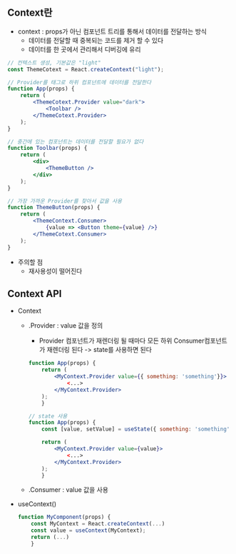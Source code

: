 ## Context란
- context : props가 아닌 컴포넌트 트리를 통해서 데이터를 전달하는 방식
    - 데이터를 전달할 때 중복되는 코드를 제거 할 수 있다
    - 데이터를 한 곳에서 관리해서 디버깅에 유리

```jsx
// 컨텍스트 생성, 기본값은 "light"
const ThemeCotext = React.createContext("light");

// Provider를 태그로 하위 컴포넌트에 데이터를 전달한다
function App(props) {
    return (
        <ThemeCotext.Provider value="dark">
            <Toolbar />
        </ThemeCotext.Provider>
    );
}

// 중간에 있는 컴포넌트는 데이터를 전달할 필요가 없다
function Toolbar(props) {
    return (
        <div>
            <ThemeButton />
        </div>
    );
}

// 가장 가까운 Provider를 찾아서 값을 사용
function ThemeButton(props) {
    return (
        <ThemeContext.Consumer>
            {value => <Button theme={value} />}
        </ThemeCotext.Consumer>
    );
}
```

- 주의할 점
    - 재사용성이 떨어진다

## Context API
- Context
    - .Provider : value 값을 정의
        - Provider 컴포넌트가 재렌더링 될 때마다 모든 하위 Consumer컴포넌트가 재렌더링 된다 -> state를 사용하면 된다
        ```jsx
        function App(props) {
            return (
                <MyContext.Provider value={{ something: 'something'}}>
                    <...>
                </MyContext.Provider>
            );
            }

        // state 사용
        function App(props) {
            const [value, setValue] = useState({ something: 'something' });

            return (
                <MyContext.Provider value={value}>
                    <...>
                </MyContext.Provider>
            );
            }
        ```

    - .Consumer : value 값을 사용

- useContext()
    ```jsx
    function MyComponent(props) {
        const MyContext = React.createContext(...)
        const value = useContext(MyContext);
        return (...)
        }
    ```

